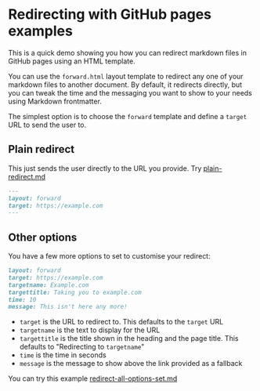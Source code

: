 # Redirecting with GitHub pages examples

This is a quick demo showing you how you can redirect markdown files in GitHub pages using an HTML template.

You can use the `forward.html` layout template to redirect any one of your markdown files to another document. By default, it redirects directly, but you can tweak the time and the messaging you want to show to your needs using Markdown frontmatter.

The simplest option is to choose the `forward` template and define a `target` URL to send the user to.

## Plain redirect

This just sends the user directly to the URL you provide. Try [plain-redirect.md](plain-redirect)

```markdown
---
layout: forward
target: https://example.com
---
```

## Other options

You have a few more options to set to customise your redirect:

```markdown
layout: forward
target: https://example.com
targetname: Example.com
targettitle: Taking you to example.com
time: 10
message: This isn't here any more!
```

* `target` is the URL to redirect to. This defaults to the `target` URL
* `targetname` is the text to display for the URL
* `targettitle` is the title shown in the heading and the page title. This defaults to "Redirecting to `targetname`"
* `time` is the time in seconds
* `message` is the message to show above the link provided as a fallback

You can try this example [redirect-all-options-set.md](redirect-all-options-set)
